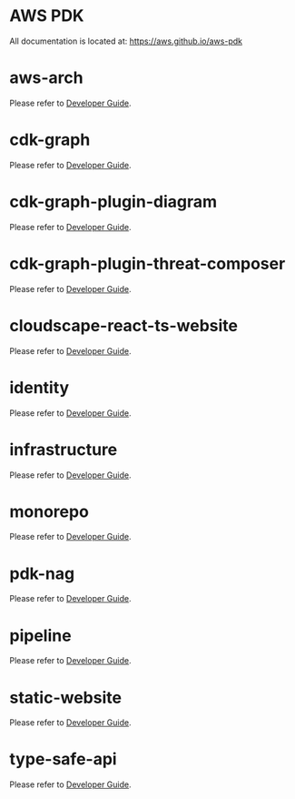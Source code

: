 # AWS PDK

All documentation is located at: https://aws.github.io/aws-pdk

# aws-arch

Please refer to [Developer Guide](./docs/developer_guides/aws-arch/index.md).

# cdk-graph

Please refer to [Developer Guide](./docs/developer_guides/cdk-graph/index.md).

# cdk-graph-plugin-diagram

Please refer to [Developer Guide](./docs/developer_guides/cdk-graph-plugin-diagram/index.md).

# cdk-graph-plugin-threat-composer

Please refer to [Developer Guide](./docs/developer_guides/cdk-graph-plugin-threat-composer/index.md).

# cloudscape-react-ts-website

Please refer to [Developer Guide](./docs/developer_guides/cloudscape-react-ts-website/index.md).

# identity

Please refer to [Developer Guide](./docs/developer_guides/identity/index.md).

# infrastructure

Please refer to [Developer Guide](./docs/developer_guides/infrastructure/index.md).

# monorepo

Please refer to [Developer Guide](./docs/developer_guides/monorepo/index.md).

# pdk-nag

Please refer to [Developer Guide](./docs/developer_guides/pdk-nag/index.md).

# pipeline

Please refer to [Developer Guide](./docs/developer_guides/pipeline/index.md).

# static-website

Please refer to [Developer Guide](./docs/developer_guides/static-website/index.md).

# type-safe-api

Please refer to [Developer Guide](./docs/developer_guides/type-safe-api/index.md).
